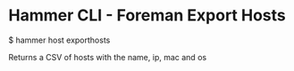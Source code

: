 Hammer CLI - Foreman Export Hosts
=================================

$ hammer host exporthosts

Returns a CSV of hosts with the name, ip, mac and os
